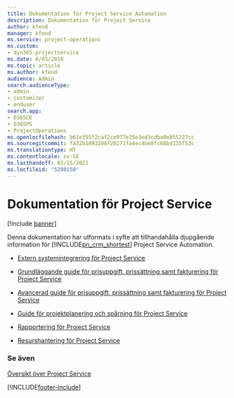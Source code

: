 ```yaml
---
title: Dokumentation för Project Service Automation
description: Dokumentation för Project Service
author: kfend
manager: kfend
ms.service: project-operations
ms.custom:
- dyn365-projectservice
ms.date: 8/03/2018
ms.topic: article
ms.author: kfend
audience: Admin
search.audienceType:
- admin
- customizer
- enduser
search.app:
- D365CE
- D365PS
- ProjectOperations
ms.openlocfilehash: b61e355f2caf2ce977e35e3ed3cdba0e855227cc
ms.sourcegitcommit: fa32b1893286f20271fa4ec4be8fc68bd135f53c
ms.translationtype: HT
ms.contentlocale: sv-SE
ms.lasthandoff: 02/15/2021
ms.locfileid: "5280150"
---
```

# <a name="white-papers-for-project-service"></a>Dokumentation för Project Service

[!include [banner](../includes/psa-now-project-operations.md)]

Denna dokumentation har utformats i syfte att tillhandahålla djupgående information för [!INCLUDE[pn_crm_shortest](../includes/pn-crm-shortest.md)] Project Service Automation.

-   [Extern systemintegrering för Project Service](https://go.microsoft.com/fwlink/?LinkId=825445)

-   [Grundläggande guide för prisuppgift, prissättning samt fakturering för Project Service](https://go.microsoft.com/fwlink/?LinkId=825241)

-   [Avancerad guide för prisuppgift, prissättning samt fakturering för Project Service](https://go.microsoft.com/fwlink/?LinkId=825242)

-   [Guide för projektplanering och spårning för Project Service](https://go.microsoft.com/fwlink/?LinkId=825243)

-   [Rapportering för Project Service](https://go.microsoft.com/fwlink/?LinkId=825446)

-   [Resurshantering för Project Service](https://go.microsoft.com/fwlink/?LinkId=825244)

### <a name="see-also"></a>Se även
 [Översikt över Project Service](../psa/overview.md)


[!INCLUDE[footer-include](../includes/footer-banner.md)]